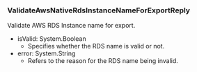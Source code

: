 ### ValidateAwsNativeRdsInstanceNameForExportReply
Validate AWS RDS Instance name for export.

- isValid: System.Boolean
  - Specifies whether the RDS name is valid or not.
- error: System.String
  - Refers to the reason for the RDS name being invalid.
